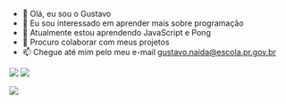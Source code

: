 - 👋 Olá, eu sou o Gustavo 
- 👀 Eu sou interessado em aprender mais sobre programação
- 🌱 Atualmente estou aprendendo JavaScript e Pong
- 💞️ Procuro colaborar com meus projetos 
- 📫 Chegue até mim pelo meu e-mail gustavo.naida@escola.pr.gov.br

![](https://img.shields.io/badge/JavaScript-323330?style=for-the-badge&logo=javascript&logoColor=F7DF1E)
![](https://img.shields.io/badge/Scratch-4D97FF?style=for-the-badge&logo=Scratch&logoColor=white)

<a href = "mailto:coloque-o-seu-e-mail-aqui"><img src="https://img.shields.io/badge/Gmail-D14836?style=for-the-badge&logo=gmail&logoColor=white" target="_blank"></a>
